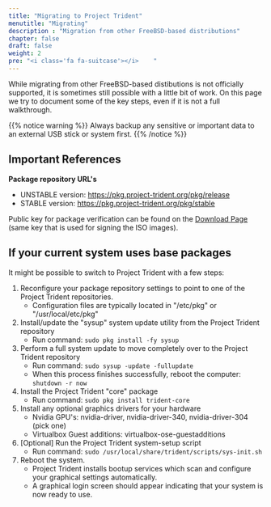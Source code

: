 ```yaml
---
title: "Migrating to Project Trident"
menutitle: "Migrating"
description : "Migration from other FreeBSD-based distributions"
chapter: false
draft: false
weight: 2
pre: "<i class='fa fa-suitcase'></i>	"
---
```


While migrating from other FreeBSD-based distibutions is not officially supported, it is sometimes still possible with a little bit of work. On this page we try to document some of the key steps, even if it is not a full walkthrough.


{{% notice warning %}}
Always backup any sensitive or important data to an external USB stick or system first.
{{% /notice %}}

## Important References
**Package repository URL's**

* UNSTABLE version: https://pkg.project-trident.org/pkg/release
* STABLE version: https://pkg.project-trident.org/pkg/stable

Public key for package verification can be found on the [Download Page](/download) (same key that is used for signing the ISO images).

## If your current system uses base packages
It might be possible to switch to Project Trident with a few steps:

1. Reconfigure your package repository settings to point to one of the Project Trident repositories.
   * Configuration files are typically located in "/etc/pkg" or "/usr/local/etc/pkg"
2. Install/update the "sysup" system update utility from the Project Trident repository
   * Run command: `sudo pkg install -fy sysup`
3. Perform a full system update to move completely over to the Project Trident repository
   * Run command: `sudo sysup -update -fullupdate`
   * When this process finishes successfully, reboot the computer: `shutdown -r now`
4. Install the Project Trident "core" package
   * Run command: `sudo pkg install trident-core`
5. Install any optional graphics drivers for your hardware
   * Nvidia GPU's: nvidia-driver, nvidia-driver-340, nvidia-driver-304 (pick one)
   * Virtualbox Guest additions: virtualbox-ose-guestadditions
6. [Optional] Run the Project Trident system-setup script
   * Run command: `sudo /usr/local/share/trident/scripts/sys-init.sh`
7. Reboot the system. 
   * Project Trident installs bootup services which scan and configure your graphical settings automatically.
   * A graphical login screen should appear indicating that your system is now ready to use.



